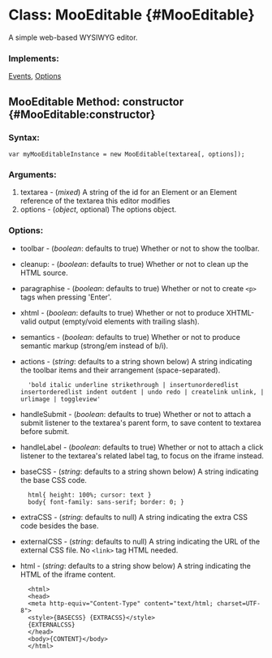Class: MooEditable {#MooEditable}
=================================

A simple web-based WYSIWYG editor. 

### Implements:

[Events](http://mootools.net/docs/Class/Class.Extras#Events), [Options](http://mootools.net/docs/Class/Class.Extras#Options)


MooEditable Method: constructor {#MooEditable:constructor}
----------------------------------------------------------

### Syntax:

	var myMooEditableInstance = new MooEditable(textarea[, options]);

### Arguments:

1. textarea      - (*mixed*) A string of the id for an Element or an Element reference of the textarea this editor modifies
2. options - (*object*, optional) The options object.

### Options:

* toolbar       - (*boolean*: defaults to true) Whether or not to show the toolbar.
* cleanup:      - (*boolean*: defaults to true) Whether or not to clean up the HTML source.
* paragraphise  - (*boolean*: defaults to true) Whether or not to create `<p>` tags when pressing 'Enter'.
* xhtml         - (*boolean*: defaults to true) Whether or not to produce XHTML-valid output (empty/void elements with trailing slash).
* semantics     - (*boolean*: defaults to true) Whether or not to produce semantic markup (strong/em instead of b/i).
* actions       - (*string*: defaults to a string shown below) A string indicating the toolbar items and their arrangement (space-separated).

		'bold italic underline strikethrough | insertunorderedlist insertorderedlist indent outdent | undo redo | createlink unlink, | urlimage | toggleview'
		
* handleSubmit  - (*boolean*: defaults to true) Whether or not to attach a submit listener to the textarea's parent form, to save content to textarea before submit.
* handleLabel   - (*boolean*: defaults to true) Whether or not to attach a click listener to the textarea's related label tag, to focus on the iframe instead.
* baseCSS       - (*string*: defaults to a string shown below) A string indicating the base CSS code.

		html{ height: 100%; cursor: text }
		body{ font-family: sans-serif; border: 0; }
		
* extraCSS      - (*string*: defaults to null) A string indicating the extra CSS code besides the base.
* externalCSS   - (*string*: defaults to null) A string indicating the URL of the external CSS file. No `<link>` tag HTML needed.
* html          - (*string*: defaults to a string show below) A string indicating the HTML of the iframe content.
		
		<html>
		<head>
		<meta http-equiv="Content-Type" content="text/html; charset=UTF-8">
		<style>{BASECSS} {EXTRACSS}</style>
		{EXTERNALCSS}
		</head>
		<body>{CONTENT}</body>
		</html>
